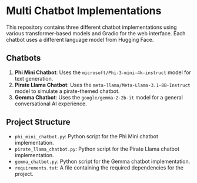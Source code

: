 # Multi Chatbot Implementations

This repository contains three different chatbot implementations using various transformer-based models and Gradio for the web interface. Each chatbot uses a different language model from Hugging Face.

## Chatbots

1. **Phi Mini Chatbot**: Uses the `microsoft/Phi-3-mini-4k-instruct` model for text generation.
2. **Pirate Llama Chatbot**: Uses the `meta-llama/Meta-Llama-3.1-8B-Instruct` model to simulate a pirate-themed chatbot.
3. **Gemma Chatbot**: Uses the `google/gemma-2-2b-it` model for a general conversational AI experience.

## Project Structure

- `phi_mini_chatbot.py`: Python script for the Phi Mini chatbot implementation.
- `pirate_llama_chatbot.py`: Python script for the Pirate Llama chatbot implementation.
- `gemma_chatbot.py`: Python script for the Gemma chatbot implementation.
- `requirements.txt`: A file containing the required dependencies for the project.
